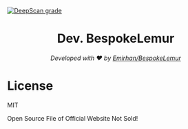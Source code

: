 [![DeepScan grade](https://deepscan.io/api/teams/17008/projects/20358/branches/554638/badge/grade.svg)](https://deepscan.io/dashboard#view=project&tid=17008&pid=20358&bid=554638)

<h1 align="center">Dev. BespokeLemur</h1>
<h6 align="center">Developed with ❤️ by <a href="https://bespokelemur.tk">Emirhan/BespokeLemur</a></h6>


# License

MIT

Open Source File of Official Website Not Sold!
